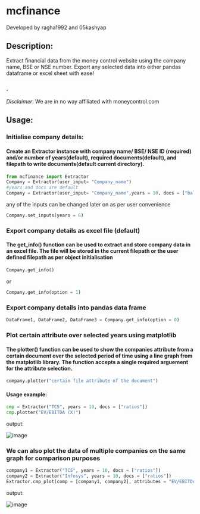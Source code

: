 # mcfinance

Developed by ragha1992 and 05kashyap

## Description:

Extract financial data from the money control website using the company name, BSE or NSE number.
Export any selected data into either pandas dataframe or excel sheet with ease!
### .

*Disclaimer*: We are in no way affiliated with moneycontrol.com
 
## Usage:
### Initialise company details:
#### Create an Extractor instance with company name/ BSE/ NSE ID (required) and/or number of years(default), required documents(default), and filepath to write documents(default current directory).

```python
from mcfinance import Extractor
Company = Extractor(user_input= "Company_name")
#years and docs are default
Company = Extractor(user_input= "Company_name",years = 10, docs = ["balance sheet", "profit loss"], filepath = "/files")
```
any of the inputs can be changed later on as per user convenience
```python
Company.set_inputs(years = 6)
```
### Export company details as excel file (default)
#### The get_info() function can be used to extract and store company data in an excel file. The file will be stored in the current filepath or the user defined filepath as per object initialisation 

```python
Company.get_info()
```
or
```python
Company.get_info(option = 1)
```

### Export company details into pandas data frame

```python
DataFrame1, DataFrame2, DataFrame3 = Company.get_info(option = 0)
```
### Plot certain attribute over selected years using matplotlib
#### The plotter() function can be used to show the companies attribute from a certain document over the selected period of time using a line graph from the matplotlib library. The function accepts a single required arguement for the attribute selection. 

```python
company.plotter("certain file attribute of the document")
```
#### Usage example: 

```python
cmp = Extractor("TCS", years = 10, docs = ["ratios"])
cmp.plotter("EV/EBITDA (X)")
```
output:

![image](https://github.com/05kashyap/moneycontrol_financial-extractor/assets/120780494/f5be744e-e065-4b03-b6df-2ca7e765c4b2)

### We can also plot the data of multiple companies on the same graph for comparison purposes
```python
company1 = Extractor("TCS", years = 10, docs = ["ratios"])
company2 = Extractor("Infosys", years = 10, docs = ["ratios"])
Extractor.cmp_plot(comp = [company1, company2], attributes = "EV/EBITDA (X)")
```
output:

![image](https://github.com/05kashyap/mcfinance/assets/120780494/294f8313-2876-4751-9485-18517dccb0d3)

